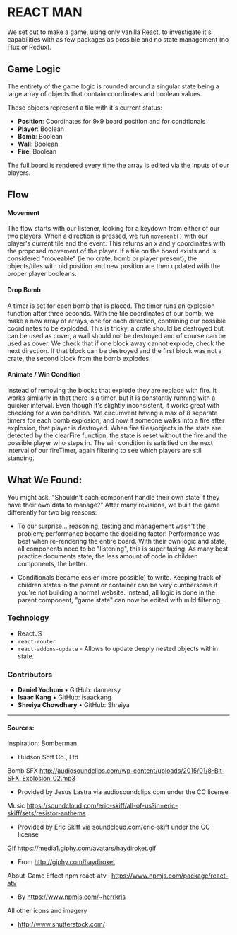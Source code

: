 
# REACT MAN

We set out to make a game, using only vanilla React, to investigate it's capabilities with as few packages as possible and no state management (no Flux or Redux).


## Game Logic

The entirety of the game logic is rounded around a singular state being a large array of objects that contain coordinates and boolean values.

These objects represent a tile with it's current status:
 - **Position**: Coordinates for 9x9 board position and for condtionals
 - **Player**: Boolean
 - **Bomb**: Boolean
 - **Wall**: Boolean
 - **Fire**: Boolean

 The full board is rendered every time the array is edited via the inputs of our players.

## Flow

#### Movement
The flow starts with our listener, looking for a keydown from either of our two players. When a direction is pressed, we run `movement()` with our player's current tile and the event. This returns an x and y coordinates with the proposed movement of the player. If a tile on the board exists and is considered "moveable" (ie no crate, bomb or player present), the objects/tiles with old position and new position are then updated with the proper player booleans.

#### Drop Bomb
A timer is set for each bomb that is placed. The timer runs an explosion function after three seconds. With the tile coordinates of our bomb, we make a new array of arrays, one for each direction, containing our possible coordinates to be exploded. This is tricky: a crate should be destroyed but can be used as cover, a wall should not be destroyed and of course can be used as cover. We check that if one block away cannot explode, check the next direction. If that block can be destroyed and the first block was not a crate, the second block from the bomb explodes.


#### Animate / Win Condition

 Instead of removing the blocks that explode they are replace with fire. It works similarly in that there is a timer, but it is constantly running with a quicker interval. Even though it's slightly inconsistent, it works great with checking for a win condition. We circumvent having a max of 8 separate timers for each bomb explosion, and now if someone walks into a fire after explosion, that player is destroyed. When fire tiles/objects in the state are detected by the clearFire function, the state is reset without the fire and the possible player who steps in. The win condition is satisfied on the next interval of our fireTimer, again filtering to see which players are still standing.

## What We Found:

You might ask, "Shouldn't each component handle their own state if they have their own data to manage?" After many revisions, we built the game differently for two big reasons:
- To our surprise... reasoning, testing and management wasn't the problem; performance became the deciding factor! Performance was best when re-rendering the entire board. With their own logic and state, all components need to be "listening", this is super taxing. As many best practice documents state, the less amount of code in children components, the better.

- Conditionals became easier (more possible) to write. Keeping track of children states in the parent or container can be very cumbersome if you're not building a normal website. Instead, all logic is done in the parent component, "game state" can now be edited with mild filtering.


### Technology

- ReactJS
- `react-router`
- `react-addons-update` - Allows to update deeply nested objects within state.

### Contributors

- **Daniel Yochum**  •  GitHub: dannersy
- **Isaac Kang**  •  GitHub: isaackang
- **Shreiya Chowdhary**  •  GitHub: Shreiya


---

#### Sources:

Inspiration:
  Bomberman
  - Hudson Soft Co., Ltd

Bomb SFX
  http://audiosoundclips.com/wp-content/uploads/2015/01/8-Bit-SFX_Explosion_02.mp3
  - Provided by Jesus Lastra via audiosoundclips.com under the CC license

Music
  https://soundcloud.com/eric-skiff/all-of-us?in=eric-skiff/sets/resistor-anthems
  - Provided by Eric Skiff via soundcloud.com/eric-skiff under the CC license

Gif
  https://media1.giphy.com/avatars/haydiroket.gif
  - From http://giphy.com/haydiroket

About-Game Effect
  npm react-atv : https://www.npmjs.com/package/react-atv
  - By https://www.npmjs.com/~herrkris

All other icons and imagery
  - http://www.shutterstock.com/
